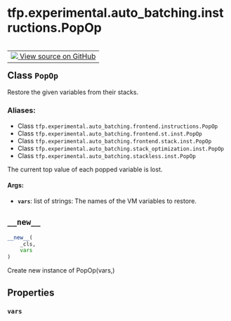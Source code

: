 <div itemscope itemtype="http://developers.google.com/ReferenceObject">
<meta itemprop="name" content="tfp.experimental.auto_batching.instructions.PopOp" />
<meta itemprop="path" content="Stable" />
<meta itemprop="property" content="vars"/>
<meta itemprop="property" content="__new__"/>
</div>

# tfp.experimental.auto_batching.instructions.PopOp


<table class="tfo-notebook-buttons tfo-api" align="left">

<td>
  <a target="_blank" href="https://github.com/tensorflow/probability/blob/master/tensorflow_probability/python/experimental/auto_batching/instructions.py">
    <img src="https://www.tensorflow.org/images/GitHub-Mark-32px.png" />
    View source on GitHub
  </a>
</td></table>



## Class `PopOp`

Restore the given variables from their stacks.



### Aliases:

* Class `tfp.experimental.auto_batching.frontend.instructions.PopOp`
* Class `tfp.experimental.auto_batching.frontend.st.inst.PopOp`
* Class `tfp.experimental.auto_batching.frontend.stack.inst.PopOp`
* Class `tfp.experimental.auto_batching.stack_optimization.inst.PopOp`
* Class `tfp.experimental.auto_batching.stackless.inst.PopOp`


<!-- Placeholder for "Used in" -->

The current top value of each popped variable is lost.

#### Args:


* <b>`vars`</b>: list of strings: The names of the VM variables to restore.

<h2 id="__new__"><code>__new__</code></h2>

``` python
__new__(
    _cls,
    vars
)
```

Create new instance of PopOp(vars,)




## Properties

<h3 id="vars"><code>vars</code></h3>






